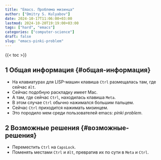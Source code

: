 ```yaml
---
title: "Emacs. Проблема мизинца"
author: ["Dmitry S. Kulyabov"]
date: 2024-10-17T11:06:00+03:00
lastmod: 2024-10-20T19:19:00+03:00
tags: ["hard", "emacs"]
categories: ["computer-science"]
draft: false
slug: "emacs-pinki-problem"
---
```


<!--more-->

{{< toc >}}


## <span class="section-num">1</span> Общая информация {#общая-информация}

-   На клавиатурах для LISP-машин клавиша `Ctrl` размещалась там, где сейчас `Alt`.
-   Сейчас подобную раскладку имеет Mac.
-   А там, где сейчас `Ctrl`, находилась клавиша `Meta`.
-   В этом случае `Ctrl` обычно нажимался большим пальцем.
-   Сейчас `Ctrl` приходится нажимать мизинцем.
-   Это породило мем среди пользователей emacs: _pinki problem_.


## <span class="section-num">2</span> Возможные решения {#возможные-решения}

-   Переместить `Ctrl` на `CapsLock`.
-   Поменять местами `Ctrl` и `Alt`, превратив их по сути в `Meta` и `Ctrl`.
